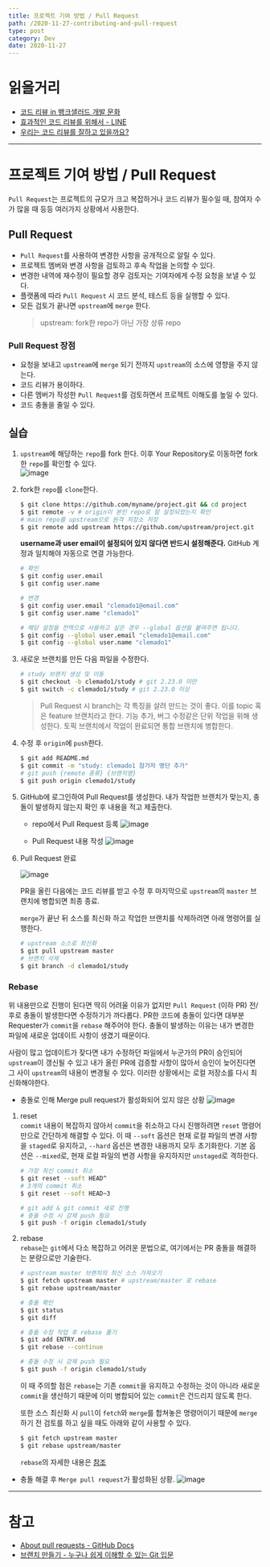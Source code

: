 ```yaml
---
title: 프로젝트 기여 방법 / Pull Request
path: /2020-11-27-contributing-and-pull-request
type: post
category: Dev
date: 2020-11-27
---
```


# 읽을거리

-   [코드 리뷰 in 뱅크샐러드 개발 문화](https://blog.banksalad.com/tech/banksalad-code-review-culture/)
-   [효과적인 코드 리뷰를 위해서 - LINE](https://engineering.linecorp.com/ko/blog/effective-codereview/)
-   [우리는 코드 리뷰를 잘하고 있을까요?](https://medium.com/styleshare/%EC%9A%B0%EB%A6%AC%EB%8A%94-%EC%BD%94%EB%93%9C-%EB%A6%AC%EB%B7%B0%EB%A5%BC-%EC%9E%98%ED%95%98%EA%B3%A0-%EC%9E%88%EC%9D%84%EA%B9%8C%EC%9A%94-201c12d04d0d)

---

# 프로젝트 기여 방법 / Pull Request

`Pull Request`는 프로젝트의 규모가 크고 복잡하거나 코드 리뷰가 필수일 때, 참여자 수가 많을 때 등등 여러가지 상황에서 사용한다.

## Pull Request

-   `Pull Request`를 사용하여 변경한 사항을 공개적으로 알릴 수 있다.
-   프로젝트 멤버와 변경 사항을 검토하고 후속 작업을 논의할 수 있다.
-   변경한 내역에 재수정이 필요할 경우 검토자는 기여자에게 수정 요청을 보낼 수 있다.
-   플랫폼에 따라 `Pull Request` 시 코드 분석, 테스트 등을 실행할 수 있다.
-   모든 검토가 끝나면 `upstream`에 `merge` 한다.
    > upstream: fork한 repo가 아닌 가장 상류 repo

### Pull Request 장점

-   요청을 보내고 `upstream`에 `merge` 되기 전까지 `upstream`의 소스에 영향을 주지 않는다.
-   코드 리뷰가 용이하다.
-   다른 멤버가 작성한 `Pull Request`를 검토하면서 프로젝트 이해도를 높일 수 있다.
-   코드 충돌을 줄일 수 있다.

## 실습

1. `upstream`에 해당하는 `repo`를 fork 한다. 이후 Your Repository로 이동하면 fork한 `repo`를 확인할 수 있다.  
   ![image](https://user-images.githubusercontent.com/41099541/100420195-5b1b2f00-30c9-11eb-993a-2ac32f1ca390.png)

2. fork한 `repo`를 `clone`한다.

    ```bash
    $ git clone https://github.com/myname/project.git && cd project
    $ git remote -v # origin이 본인 repo로 잘 설정되었는지 확인
    # main repo를 upstream으로 원격 저장소 저장
    $ git remote add upstream https://github.com/upstream/project.git
    ```

    **username과 user email이 설정되어 있지 않다면 반드시 설정해준다.** GitHub 계정과 일치해야 자동으로 연결 가능한다.

    ```bash
    # 확인
    $ git config user.email
    $ git config user.name

    # 변경
    $ git config user.email "clemado1@email.com"
    $ git config user.name "clemado1"

    # 해당 설정을 전역으로 사용하고 싶은 경우 --global 옵션을 붙여주면 됩니다.
    $ git config --global user.email "clemado1@email.com"
    $ git config --global user.name "clemado1"
    ```

3. 새로운 브랜치를 만든 다음 파일을 수정한다.

    ```bash
    # study 브랜치 생성 및 이동
    $ git checkout -b clemado1/study # git 2.23.0 미만
    $ git switch -c clemado1/study # git 2.23.0 이상
    ```

    > Pull Request 시 branch는 각 특징을 살려 만드는 것이 좋다. 이를 topic 혹은 feature 브랜치라고 한다. 기능 추가, 버그 수정같은 단위 작업을 위해 생성한다. 토픽 브랜치에서 작업이 완료되면 통합 브랜치에 병합한다.

4. 수정 후 `origin`에 `push`한다.

    ```bash
    $ git add README.md
    $ git commit -m "study: clemado1 참가자 명단 추가"
    # git push {remote 종류} {브랜치명}
    $ git push origin clemado1/study
    ```

5. GitHub에 로그인하여 Pull Request를 생성한다. 내가 작업한 브랜치가 맞는지, 충돌이 발생하지 않는지 확인 후 내용을 적고 제출한다.

    - repo에서 Pull Request 등록
      ![image](https://user-images.githubusercontent.com/41099541/100424265-ac7aec80-30d0-11eb-8d63-07e6e67ee63e.png)

    - Pull Request 내용 작성
      ![image](https://user-images.githubusercontent.com/41099541/100424572-1dba9f80-30d1-11eb-94a5-12acd11e8e66.png)

6. Pull Request 완료

    ![image](https://user-images.githubusercontent.com/41099541/100424815-7853fb80-30d1-11eb-8f93-37710c12af0b.png)

    PR을 올린 다음에는 코드 리뷰를 받고 수정 후 마지막으로 `upstream`의 `master` 브랜치에 병합되면 최종 종료.

    `merge`가 끝난 뒤 소스를 최신화 하고 작업한 브랜치를 삭제하려면 아래 명령어를 실행한다.

    ```bash
    # upstream 소스로 최신화
    $ git pull upstream master
    # 브랜치 삭제
    $ git branch -d clemado1/study
    ```

### Rebase

위 내용만으로 진행이 된다면 딱히 어려울 이유가 없지만 `Pull Request` (이하 PR) 전/후로 충돌이 발생한다면 수정하기가 까다롭다. PR한 코드에 충돌이 있다면 대부분 Requester가 `commit`을 `rebase` 해주어야 한다. 충돌이 발생하는 이유는 내가 변경한 파일에 새로운 업데이트 사항이 생겼기 때문이다.

사람이 많고 업데이트가 잦다면 내가 수정하던 파일에서 누군가의 PR이 승인되어 `upstream`이 갱신될 수 있고 내가 올린 PR에 검증할 사항이 많아서 승인이 늦어진다면 그 사이 `upstream`의 내용이 변경될 수 있다. 이러한 상황에서는 로컬 저장소를 다시 최신화해야한다.

-   충돌로 인해 Merge pull request가 활성화되어 있지 않은 상황
    ![image](https://user-images.githubusercontent.com/41099541/100559537-5f785f80-32f6-11eb-9885-38b357e966dd.png)

1.  reset  
    `commit` 내용이 복잡하지 않아서 `commit`을 취소하고 다시 진행하려면 `reset` 명령어만으로 간단하게 해결할 수 있다. 이 때 `--soft` 옵션은 현재 로컬 파일의 변경 사항을 `staged`로 유지하고, `--hard` 옵션은 변경한 내용까지 모두 초기화한다. 기본 옵션은 `--mixed`로, 현재 로컬 파일의 변경 사항을 유지하지만 `unstaged`로 격하한다.

    ```bash
    # 가장 최신 commit 취소
    $ git reset --soft HEAD^
    # 3개의 commit 취소
    $ git reset --soft HEAD~3

    # git add & git commit 새로 진행
    # 충돌 수정 시 강제 push 필요
    $ git push -f origin clemado1/study
    ```

2.  rebase  
    `rebase`는 `git`에서 다소 복잡하고 어려운 문법으로, 여기에서는 PR 충돌을 해결하는 분량으로만 기술한다.

    ```bash
    # upstream master 브랜치의 최신 소스 가져오기
    $ git fetch upstream master # upstream/master 로 rebase
    $ git rebase upstream/master

    # 충돌 확인
    $ git status
    $ git diff

    # 충돌 수정 작업 후 rebase 풀기
    $ git add ENTRY.md
    $ git rebase --continue

    # 충돌 수정 시 강제 push 필요
    $ git push -f origin clemado1/study
    ```

    이 때 주의할 점은 `rebase`는 기존 `commit`을 유지하고 수정하는 것이 아니라 새로운 `commit`을 생산하기 때문에 이미 병합되어 있는 `commit`은 건드리지 않도록 한다.

    또한 소스 최신화 시 `pull`이 `fetch`와 `merge`를 합쳐놓은 명령어이기 때문에 `merge` 하기 전 검토를 하고 싶을 때도 아래와 같이 사용할 수 있다.

    ```bash
    $ git fetch upstream master
    $ git rebase upstream/master
    ```

    `rebase`의 자세한 내용은 [참조](https://git-scm.com/book/ko/v2/Git-%EB%B8%8C%EB%9E%9C%EC%B9%98-Rebase-%ED%95%98%EA%B8%B0)

-   충돌 해결 후 `Merge pull request`가 활성화된 상황.
    ![image](https://user-images.githubusercontent.com/41099541/100570867-1c79b480-3315-11eb-82cf-4310a006d97b.png)

---

# 참고

-   [About pull requests - GitHub Docs](https://docs.github.com/en/free-pro-team@latest/github/collaborating-with-issues-and-pull-requests/about-pull-requests)
-   [브랜치 만들기 - 누구나 쉽게 이해할 수 있는 Git 입문](https://backlog.com/git-tutorial/kr/stepup/stepup1_2.html)
